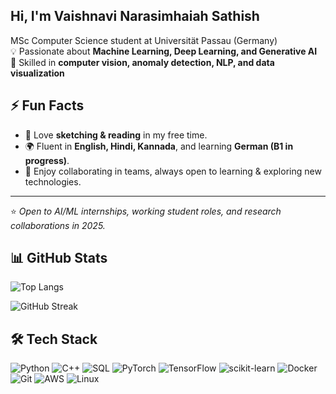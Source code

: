 ## Hi, I'm Vaishnavi Narasimhaiah Sathish
MSc Computer Science student at Universität Passau (Germany)  
💡 Passionate about **Machine Learning, Deep Learning, and Generative AI**  
🚀 Skilled in **computer vision, anomaly detection, NLP, and data visualization**  


## ⚡ Fun Facts  

- 🎨 Love **sketching & reading** in my free time.  
- 🌍 Fluent in **English, Hindi, Kannada**, and learning **German (B1 in progress)**.  
- 🤝 Enjoy collaborating in teams, always open to learning & exploring new technologies.  

---
⭐️ *Open to AI/ML internships, working student roles, and research collaborations in 2025.*  

## 📊 GitHub Stats  

![Top Langs](https://github-readme-stats.vercel.app/api/top-langs/?username=VaishnaviNarasimhaiahSathish&layout=compact&theme=tokyonight)  

![GitHub Streak](https://streak-stats.demolab.com?user=VaishnaviNarasimhaiahSathish&theme=tokyonight&hide_border=true)  

## 🛠 Tech Stack  

![Python](https://img.shields.io/badge/Python-3776AB?style=for-the-badge&logo=python&logoColor=white)
![C++](https://img.shields.io/badge/C++-00599C?style=for-the-badge&logo=c%2B%2B&logoColor=white)
![SQL](https://img.shields.io/badge/SQL-003B57?style=for-the-badge&logo=postgresql&logoColor=white)
![PyTorch](https://img.shields.io/badge/PyTorch-EE4C2C?style=for-the-badge&logo=pytorch&logoColor=white)
![TensorFlow](https://img.shields.io/badge/TensorFlow-FF6F00?style=for-the-badge&logo=tensorflow&logoColor=white)
![scikit-learn](https://img.shields.io/badge/scikit--learn-F7931E?style=for-the-badge&logo=scikit-learn&logoColor=white)
![Docker](https://img.shields.io/badge/Docker-2496ED?style=for-the-badge&logo=docker&logoColor=white)
![Git](https://img.shields.io/badge/Git-F05032?style=for-the-badge&logo=git&logoColor=white)
![AWS](https://img.shields.io/badge/AWS-232F3E?style=for-the-badge&logo=amazonaws&logoColor=white)
![Linux](https://img.shields.io/badge/Linux-FCC624?style=for-the-badge&logo=linux&logoColor=black)

